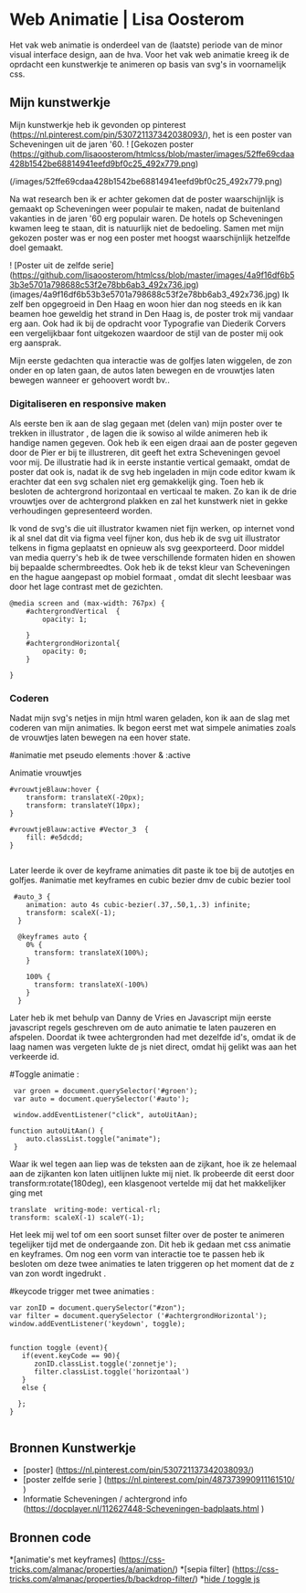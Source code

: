 # Web Animatie | Lisa Oosterom

Het vak web animatie is onderdeel van de (laatste) periode van de minor visual interface design, aan de hva. 
Voor het vak web animatie kreeg ik de oprdacht een kunstwerkje te animeren op basis van svg's in voornamelijk css. 

## Mijn kunstwerkje

Mijn kunstwerkje heb ik gevonden op pinterest (https://nl.pinterest.com/pin/530721137342038093/), het is een poster van Scheveningen uit de jaren '60. 
! [Gekozen poster (https://github.com/lisaoosterom/htmlcss/blob/master/images/52ffe69cdaa428b1542be68814941eefd9bf0c25_492x779.png)

(/images/52ffe69cdaa428b1542be68814941eefd9bf0c25_492x779.png)

Na wat research ben ik er achter gekomen dat de poster waarschijnlijk is gemaakt op Scheveningen weer populair te maken, nadat de buitenland vakanties in de jaren '60 erg populair waren. De hotels op Scheveningen kwamen leeg te staan, dit is natuurlijk niet de bedoeling. Samen met mijn gekozen poster was er nog een poster met hoogst waarschijnlijk hetzelfde doel gemaakt. 

! [Poster uit de zelfde serie] (https://github.com/lisaoosterom/htmlcss/blob/master/images/4a9f16df6b53b3e5701a798688c53f2e78bb6ab3_492x736.jpg)
(images/4a9f16df6b53b3e5701a798688c53f2e78bb6ab3_492x736.jpg) 
Ik zelf ben opgegroeid in Den Haag en woon hier dan nog steeds en ik kan beamen hoe geweldig het strand in Den Haag is, de poster trok mij vandaar erg aan. Ook had ik bij de opdracht voor Typografie van Diederik Corvers een vergelijkbaar font uitgekozen waardoor de stijl van de poster mij ook erg aansprak.

Mijn eerste gedachten qua interactie was de golfjes laten wiggelen, de zon onder en op laten gaan, de autos laten bewegen en de vrouwtjes laten bewegen wanneer er gehoovert wordt bv..



### Digitaliseren en responsive maken

Als eerste ben ik aan de slag gegaan met (delen van) mijn poster over te trekken in illustrator , de lagen die ik sowiso al wilde animeren heb ik handige namen gegeven. Ook heb ik een eigen draai aan de poster gegeven door de Pier er bij te illustreren, dit geeft het extra Scheveningen gevoel voor mij. De illustratie had ik in eerste instantie vertical gemaakt, omdat de poster dat ook is, nadat ik de svg heb ingeladen in mijn code editor kwam ik erachter dat een svg schalen niet erg gemakkelijk ging. Toen heb ik besloten de achtergrond horizontaal en verticaal te maken. Zo kan ik de drie vrouwtjes over de achtergrond plakken en zal het kunstwerk niet in gekke verhoudingen gepresenteerd worden. 

Ik vond de svg's die uit illustrator kwamen niet fijn werken, op internet vond ik al snel dat dit via figma veel fijner kon, dus heb ik de svg uit illustrator telkens in figma geplaatst en opnieuw als svg geexporteerd. Door middel van media querry's heb ik de twee verschillende formaten hiden en showen bij bepaalde schermbreedtes. 
Ook heb ik de tekst kleur van Scheveningen en the hague aangepast op mobiel formaat , omdat dit slecht leesbaar was door het lage contrast met de gezichten.

```
@media screen and (max-width: 767px) {
    #achtergrondVertical  {
        opacity: 1;
       
    }
    #achtergrondHorizontal{
        opacity: 0;
    }
   
}

```
### Coderen 

Nadat mijn svg's netjes in mijn html waren geladen, kon ik aan de slag met coderen van mijn animaties. 
Ik begon eerst met wat simpele animaties zoals de vrouwtjes laten bewegen na een hover state.


#animatie met pseudo elements :hover & :active

Animatie vrouwtjes 
 
```
#vrouwtjeBlauw:hover {
    transform: translateX(-20px);
    transform: translateY(10px);
}

#vrouwtjeBlauw:active #Vector_3  {
    fill: #e5dcdd;
}


```

Later leerde ik over de keyframe animaties dit paste ik toe bij de autotjes en golfjes. 
#animatie met keyframes en cubic bezier dmv de cubic bezier tool 
```
 #auto_3 {
    animation: auto 4s cubic-bezier(.37,.50,1,.3) infinite;
    transform: scaleX(-1);
  }
  
  @keyframes auto {
    0% {
      transform: translateX(100%);
    }
   
    100% {
      transform: translateX(-100%)
    }
  }

```
Later heb ik met behulp van Danny de Vries en Javascript mijn eerste javascript regels geschreven om de auto animatie te laten pauzeren en afspelen. 
Doordat ik twee achtergronden had met dezelfde id's, omdat ik de laag namen was vergeten lukte de js niet direct, omdat hij gelikt was aan het verkeerde id.

#Toggle animatie :
```
 var groen = document.querySelector('#groen');
 var auto = document.querySelector('#auto');

 window.addEventListener("click", autoUitAan);

function autoUitAan() {
    auto.classList.toggle("animate");
 }
```



Waar ik wel tegen aan liep was de teksten aan de zijkant, hoe ik ze helemaal aan de zijkanten kon laten uitlijnen lukte mij niet. Ik probeerde dit eerst door transform:rotate(180deg), een klasgenoot vertelde mij dat het makkelijker ging met 
```
translate  writing-mode: vertical-rl; 
transform: scaleX(-1) scaleY(-1); 

```
Het leek mij wel tof om een soort sunset filter over de poster te animeren tegelijker tijd met de ondergaande zon. Dit heb ik gedaan met css animatie en keyframes. Om nog een vorm van interactie toe te passen heb ik besloten om deze twee animaties te laten triggeren op het moment dat de z van zon wordt ingedrukt . 

#keycode trigger met twee animaties : 
```
var zonID = document.querySelector("#zon");
var filter = document.querySelector ('#achtergrondHorizontal');
window.addEventListener('keydown', toggle);


function toggle (event){
   if(event.keyCode == 90){
      zonID.classList.toggle('zonnetje');
      filter.classList.toggle('horizontaal')
   }
   else {
      
  };
}


```

## Bronnen Kunstwerkje

* [poster] (https://nl.pinterest.com/pin/530721137342038093/)
* [poster zelfde serie ] (https://nl.pinterest.com/pin/487373990911161510/ )
* Informatie Scheveningen / achtergrond info (https://docplayer.nl/112627448-Scheveningen-badplaats.html )


## Bronnen code

*[animatie's met keyframes] (https://css-tricks.com/almanac/properties/a/animation/)
*[sepia filter] (https://css-tricks.com/almanac/properties/b/backdrop-filter/)
*[hide / toggle js]( https://timdej0ng.github.io/web-animation-19-20/index.html )



